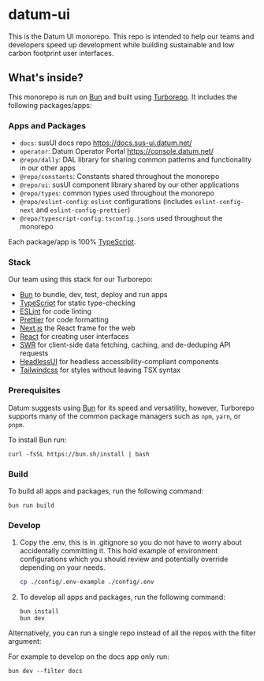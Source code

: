 # datum-ui

This is the Datum UI monorepo. This repo is intended to help our teams and developers speed up development while building sustainable and low carbon footprint user interfaces.

## What's inside?

This monorepo is run on [Bun](https://bun.sh/) and built using [Turborepo](https://turbo.build/repo/). It includes the following packages/apps:

### Apps and Packages

- `docs`: susUI docs repo https://docs.sus-ui.datum.net/
- `operator`: Datum Operator Portal https://console.datum.net/
- `@repo/dally`: DAL library for sharing common patterns and functionality in our other apps
- `@repo/constants`: Constants shared throughout the monorepo
- `@repo/ui`: susUI component library shared by our other applications
- `@repo/types`: common types used throughout the monorepo
- `@repo/eslint-config`: `eslint` configurations (includes `eslint-config-next` and `eslint-config-prettier`)
- `@repo/typescript-config`: `tsconfig.json`s used throughout the monorepo

Each package/app is 100% [TypeScript](https://www.typescriptlang.org/).

### Stack

Our team using this stack for our Turborepo:

- [Bun](https://bun.sh/) to bundle, dev, test, deploy and run apps
- [TypeScript](https://www.typescriptlang.org/) for static type-checking
- [ESLint](https://eslint.org/) for code linting
- [Prettier](https://prettier.io) for code formatting
- [Next.js](https://nextjs.org/) the React frame for the web
- [React](https://react.dev/) for creating user interfaces
- [SWR](https://swr.vercel.app/) for client-side data fetching, caching, and de-deduping API requests
- [HeadlessUI](https://headlessui.com/) for headless accessibility-compliant components
- [Tailwindcss](https://tailwindcss.com/) for styles without leaving TSX syntax

### Prerequisites

Datum suggests using [Bun](https://bun.sh/) for its speed and versatility, however, Turborepo supports many of the common package managers such as `npm`, `yarn`, or `pnpm`.

To install Bun run:

```
curl -fsSL https://bun.sh/install | bash
```

### Build

To build all apps and packages, run the following command:

```
bun run build
```

### Develop

1. Copy the .env, this is in .gitignore so you do not have to worry about accidentally committing it.
   This hold example of environment configurations which you should review and potentially override depending on your needs.

   ```bash
   cp ./config/.env-example ./config/.env
   ```

1. To develop all apps and packages, run the following command:

   ```
   bun install
   bun dev
   ```

Alternatively, you can run a single repo instead of all the repos with the filter argument:

For example to develop on the docs app only run:

```
bun dev --filter docs
```
